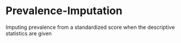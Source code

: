 # Prevalence-Imputation
Imputing prevalence from a standardized score when the descriptive statistics are given
